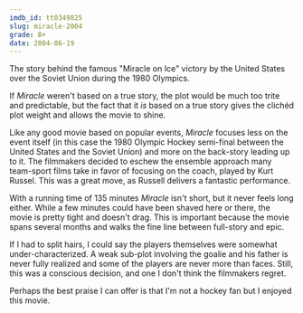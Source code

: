 ```yaml
---
imdb_id: tt0349825
slug: miracle-2004
grade: B+
date: 2004-06-19
---
```


The story behind the famous "Miracle on Ice" victory by the United States over the Soviet Union during the 1980 Olympics.

If _Miracle_ weren't based on a true story, the plot would be much too trite and predictable, but the fact that it _is_ based on a true story gives the clichéd plot weight and allows the movie to shine.

Like any good movie based on popular events, _Miracle_ focuses less on the event itself (in this case the 1980 Olympic Hockey semi-final between the United States and the Soviet Union) and more on the back-story leading up to it. The filmmakers decided to eschew the ensemble approach many team-sport films take in favor of focusing on the coach, played by Kurt Russel. This was a great move, as Russell delivers a fantastic performance.

With a running time of 135 minutes _Miracle_ isn't short, but it never feels long either. While a few minutes could have been shaved here or there, the movie is pretty tight and doesn't drag. This is important because the movie spans several months and walks the fine line between full-story and epic.

If I had to split hairs, I could say the players themselves were somewhat under-characterized. A weak sub-plot involving the goalie and his father is never fully realized and some of the players are never more than faces. Still, this was a conscious decision, and one I don't think the filmmakers regret.

Perhaps the best praise I can offer is that I'm not a hockey fan but I enjoyed this movie.
